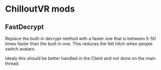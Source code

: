 # ChilloutVR mods

## FastDecrypt
Replace the built-in decrypt method with a faster one that is between 5-50 times faster than the built in one.
This reduces the felt hitch when people switch avatars.

Idealy this should be better handled in the Client and not done on the main thread.
